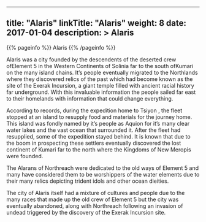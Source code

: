 
---
title: "Alaris"
linkTitle: "Alaris"
weight: 8
date: 2017-01-04
description: >
 Alaris
---

{{% pageinfo %}}
Alaris
{{% /pageinfo %}}

Alaris was a city founded by the descendents of the deserted crew ofElement 5 in the Western Continents of Solinia far to the south ofKumari on the many island chains. It’s people eventually migrated to the Northlands where they discovered relics of the past which had become known as the site of the Exerak Incursion, a giant temple filled with ancient racial history far underground. With this invaluable information the people sailed far east to their homelands with information that could change everything.

According to records, during the expedition home to Tsiyon , the fleet stopped at an island to resupply food and materials for the journey home. This island was fondly named by it’s people as Aquion for it’s many clear water lakes and the vast ocean that surrounded it. After the fleet had resupplied, some of the expedition stayed behind. It is known that due to the boom in prospecting these settlers eventually discovered the lost continent of Kumari far to the north where the Kingdoms of New Meropis were founded.

The Alarans of Northreach were dedicated to the old ways of Element 5 and many have considered them to be worshippers of the water elements due to their many relics depicting trident idols and other ocean dieities.

The city of Alaris itself had a mixture of cultures and people due to the many races that made up the old crew of Element 5 but the city was eventually abandoned, along with Northreach following an invasion of undead triggered by the discovery of the Exerak Incursion site.
